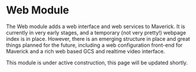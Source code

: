 # Web Module

The Web module adds a web interface and web services to Maverick.  It is currently in very early stages, and a temporary (not very pretty!) webpage index is in place.  However, there is an emerging structure in place and great things planned for the future, including a web configuration front-end for Maverick and a rich web based GCS and realtime video interface.

This module is under active construction, this page will be updated shortly.